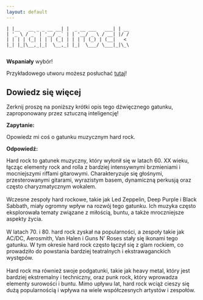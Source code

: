 ```yaml
---
layout: default
---
```


``` _                   _                  _    
| |__   __ _ _ __ __| |  _ __ ___   ___| | __
| '_ \ / _` | '__/ _` | | '__/ _ \ / __| |/ /
| | | | (_| | | | (_| | | | | (_) | (__|   < 
|_| |_|\__,_|_|  \__,_| |_|  \___/ \___|_|\_\
                                             
```
**Wspaniały** wybór!

Przykładowego utworu możesz posłuchać [tutaj](https://p.scdn.co/mp3-preview/ad97ce828e504498e211b6525c5ccee86642786b)!
## Dowiedz się więcej
Zerknij proszę na poniższy krótki opis tego dźwięcznego gatunku, zaproponowany przez sztuczną inteligencję!



**Zapytanie:**

Opowiedz mi coś o gatunku muzycznym hard rock.

**Odpowiedź:**

Hard rock to gatunek muzyczny, który wyłonił się w latach 60. XX wieku, łącząc elementy rock and rolla z bardziej intensywnymi brzmieniami i mocniejszymi riffami gitarowymi. Charakteryzuje się głośnymi, przesterowanymi gitarami, wyrazistym basem, dynamiczną perkusją oraz często charyzmatycznym wokalem. <br><br>Wczesne zespoły hard rockowe, takie jak Led Zeppelin, Deep Purple i Black Sabbath, miały ogromny wpływ na rozwój tego gatunku. Ich muzyka często eksplorowała tematy związane z miłością, buntu, a także mroczniejsze aspekty życia. <br><br>W latach 70. i 80. hard rock zyskał na popularności, a zespoły takie jak AC/DC, Aerosmith, Van Halen i Guns N' Roses stały się ikonami tego gatunku. W tym okresie hard rock często łączył się z glam rockiem, co prowadziło do powstania bardziej teatralnych i ekstrawaganckich występów.<br><br>Hard rock ma również swoje podgatunki, takie jak heavy metal, który jest bardziej ekstremalny i techniczny, oraz punk rock, który wprowadza elementy surowości i buntu. Mimo upływu lat, hard rock wciąż cieszy się dużą popularnością i wpływa na wiele współczesnych artystów i zespołów.